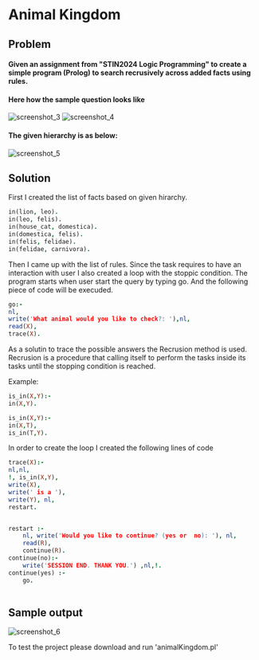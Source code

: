 # Animal Kingdom 

## Problem

#### Given an assignment from "STIN2024 Logic Programming" to create a simple program (Prolog) to search recrusively across added facts using rules. 

#### Here how the sample question looks like

![screenshot_3](https://user-images.githubusercontent.com/33327894/38142185-00109bf4-346e-11e8-86e8-f854719662f8.jpg)
![screenshot_4](https://user-images.githubusercontent.com/33327894/38142207-0b2f8c0c-346e-11e8-9a18-251f7a1c60b1.jpg)

#### The given hierarchy is as below: 

![screenshot_5](https://user-images.githubusercontent.com/33327894/38142242-2bbd53e6-346e-11e8-9bbe-f36d62fa7fc1.jpg)

## Solution 
First I created the list of facts based on given hirarchy. 
```prolog
in(lion, leo).
in(leo, felis).
in(house_cat, domestica).
in(domestica, felis).
in(felis, felidae).
in(felidae, carnivora).
```
Then I came up with the list of rules. Since the task requires to have an interaction with user I also created a loop with the stoppic condition. 
The program starts when user start the query by typing go. And the following piece of code will be execuded. 

```prolog
go:-
nl,
write('What animal would you like to check?: '),nl,
read(X),
trace(X).
```
As a solutin to trace the possible answers the Recrusion method is used. Recrusion is a procedure that calling itself to perform the tasks inside its tasks until the stopping condition is reached. 

Example:

```prolog
is_in(X,Y):-
in(X,Y).

is_in(X,Y):-
in(X,T),
is_in(T,Y).
```
In order to create the loop I created the following lines of code

```prolog
trace(X):-
nl,nl,
!, is_in(X,Y),
write(X), 
write(' is a '),
write(Y), nl,
restart.


restart :-
	nl, write('Would you like to continue? (yes or  no): '), nl, 
	read(R),
	continue(R).
continue(no):-
	write('SESSION END. THANK YOU.') ,nl,!.
continue(yes) :-
	go.
 
 ```
 
 ## Sample output 
 ![screenshot_6](https://user-images.githubusercontent.com/33327894/38142776-3d6cd0ec-3470-11e8-82e2-197cd5cf3843.jpg)

 To test the project please download and run 'animalKingdom.pl'


 

